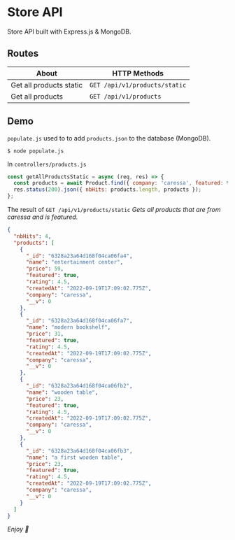 # Store API

Store API built with Express.js & MongoDB.

## Routes

| About                   | HTTP Methods                  |
| ----------------------- | ----------------------------- |
| Get all products static | `GET /api/v1/products/static` |
| Get all products        | `GET /api/v1/products`        |

## Demo

`populate.js` used to to add `products.json` to the database (MongoDB).

```
$ node populate.js
```

In `controllers/products.js`

```js
const getAllProductsStatic = async (req, res) => {
  const products = await Product.find({ company: 'caressa', featured: true });
  res.status(200).json({ nbHits: products.length, products });
};
```

The result of `GET /api/v1/products/static` _Gets all products that are from caressa and is featured._

```json
{
  "nbHits": 4,
  "products": [
    {
      "_id": "6328a23a64d168f04ca06fa4",
      "name": "entertainment center",
      "price": 59,
      "featured": true,
      "rating": 4.5,
      "createdAt": "2022-09-19T17:09:02.775Z",
      "company": "caressa",
      "__v": 0
    },
    {
      "_id": "6328a23a64d168f04ca06fa7",
      "name": "modern bookshelf",
      "price": 31,
      "featured": true,
      "rating": 4.5,
      "createdAt": "2022-09-19T17:09:02.775Z",
      "company": "caressa",
      "__v": 0
    },
    {
      "_id": "6328a23a64d168f04ca06fb2",
      "name": "wooden table",
      "price": 23,
      "featured": true,
      "rating": 4.5,
      "createdAt": "2022-09-19T17:09:02.775Z",
      "company": "caressa",
      "__v": 0
    },
    {
      "_id": "6328a23a64d168f04ca06fb3",
      "name": "a first wooden table",
      "price": 23,
      "featured": true,
      "rating": 4.5,
      "createdAt": "2022-09-19T17:09:02.775Z",
      "company": "caressa",
      "__v": 0
    }
  ]
}
```

_Enjoy 🤍_
